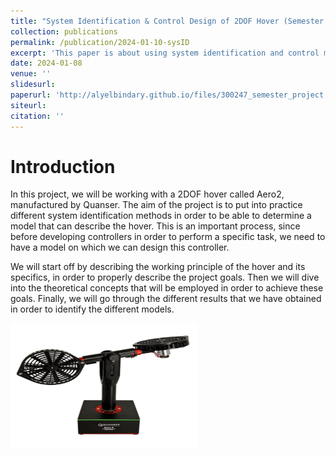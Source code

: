 ```yaml
---
title: "System Identification & Control Design of 2DOF Hover (Semester Project in DDMaC Lab)"
collection: publications
permalink: /publication/2024-01-10-sysID
excerpt: 'This paper is about using system identification and control methods in order to identify the Multi-Input-Multi-Output (MIMO) model of a 2DOF hover.'
date: 2024-01-08
venue: ''
slidesurl: 
paperurl: 'http://alyelbindary.github.io/files/300247_semester_project.pdf'
siteurl:
citation: ''
---
```


Introduction
===

In this project, we will be working with a 2DOF hover called Aero2, manufactured by Quanser. The aim of the project is to put into practice different system identification methods in order to be able to determine a model that can describe the hover. This is an important process, since before developing controllers in order to perform a specific task, we need to have a model on which we can design this controller. 

We will start off by describing the working principle of the hover and its specifics, in order to properly describe the project goals. Then we will dive into the theoretical concepts that will be employed in order to achieve these goals. Finally, we will go through the different results that we have obtained in order to identify the different models.

<img src="../files/hover.png" alt="Quanser Aero2 Hover" title ="Quanser Aero2 Hover"  width="300" height="200">